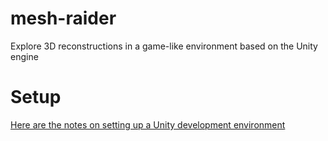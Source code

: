 # mesh-raider
Explore 3D reconstructions in a game-like environment based on the Unity engine

# Setup

[Here are the notes on setting up a Unity development environment](script/unity_setup.md)
